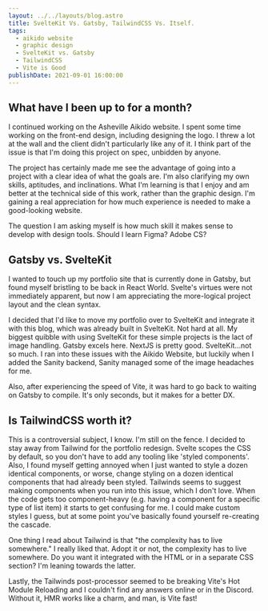 ```yaml
---
layout: ../../layouts/blog.astro
title: SvelteKit Vs. Gatsby, TailwindCSS Vs. Itself.
tags:
  - aikido website
  - graphic design
  - SvelteKit vs. Gatsby
  - TailwindCSS
  - Vite is Good
publishDate: 2021-09-01 16:00:00
---
```


## What have I been up to for a month?

I continued working on the Asheville Aikido website. I spent some time working on the front-end design, including designing the logo. I threw a lot at the wall and the client didn't particularly like any of it. I think part of the issue is that I'm doing this project on spec, unbidden by anyone.

The project has certainly made me see the advantage of going into a project with a clear idea of what the goals are. I'm also clarifying my own skills, aptitudes, and inclinations. What I'm learning is that I enjoy and am better at the technical side of this work, rather than the graphic design. I'm gaining a real appreciation for how much experience is needed to make a good-looking website.

The question I am asking myself is how much skill it makes sense to develop with design tools. Should I learn Figma? Adobe CS?

## Gatsby vs. SvelteKit

I wanted to touch up my portfolio site that is currently done in Gatsby, but found myself bristling to be back in React World. Svelte's virtues were not immediately apparent, but now I am appreciating the more-logical project layout and the clean syntax.

I decided that I'd like to move my portfolio over to SvelteKit and integrate it with this blog, which was already built in SvelteKit. Not hard at all. My biggest quibble with using SvelteKit for these simple projects is the lact of image handling. Gatsby excels here. NextJS is pretty good. SvelteKit...not so much. I ran into these issues with the Aikido Website, but luckily when I added the Sanity backend, Sanity managed some of the image headaches for me.

Also, after experiencing the speed of Vite, it was hard to go back to waiting on Gatsby to compile. It's only seconds, but it makes for a better DX.

## Is TailwindCSS worth it?

This is a controversial subject, I know. I'm still on the fence. I decided to stay away from Tailwind for the portfolio redesign. Svelte scopes the CSS by default, so you don't have to add any tooling like 'styled components'. Also, I found myself getting annoyed when I just wanted to style a dozen identical components, or worse, change styling on a dozen identical components that had already been styled. Tailwinds seems to suggest making components when you run into this issue, which I don't love. When the code gets too component-heavy (e.g. having a component for a specific type of list item) it starts to get confusing for me. I could make custom styles I guess, but at some point you've basically found yourself re-creating the cascade.

One thing I read about Tailwind is that "the complexity has to live somewhere." I really liked that. Adopt it or not, the complexity has to live somewhere. Do you want it integrated with the HTML or in a separate CSS section? I'm leaning towards the latter.

Lastly, the Tailwinds post-processor seemed to be breaking Vite's Hot Module Reloading and I couldn't find any answers online or in the Discord. Without it, HMR works like a charm, and man, is Vite fast!
